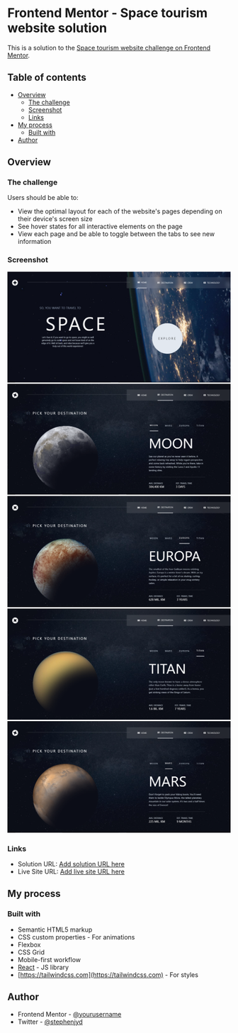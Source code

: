 # Frontend Mentor - Space tourism website solution

This is a solution to the [Space tourism website challenge on Frontend Mentor](https://www.frontendmentor.io/challenges/space-tourism-multipage-website-gRWj1URZ3).

## Table of contents

- [Overview](#overview)
  - [The challenge](#the-challenge)
  - [Screenshot](#screenshot)
  - [Links](#links)
- [My process](#my-process)
  - [Built with](#built-with)
- [Author](#author)

## Overview

### The challenge

Users should be able to:

- View the optimal layout for each of the website's pages depending on their device's screen size
- See hover states for all interactive elements on the page
- View each page and be able to toggle between the tabs to see new information

### Screenshot

 <img src="./src/assets/readme-img/st1.PNG" alt="Image 4" />

<div class="image-grid">
  <div class="image">
    <img src="./src/assets/readme-img/spm.PNG" alt="Image 1" />
  </div>
  <div class="image">
    <img src="./src/assets/readme-img/spme.PNG" alt="Image 2" />
  </div>
  <div class="image">
    <img src="./src/assets/readme-img/spt.PNG" alt="Image 3" />
  </div>
  <div class="image">
    <img src="./src/assets/readme-img/spt2.PNG" alt="Image 4" />
  </div>
</div>

### Links

- Solution URL: [Add solution URL here](https://github.com/Oghenekparobo/space-tourism-fm)
- Live Site URL: [Add live site URL here](https://your-live-site-url.com)

## My process

### Built with

- Semantic HTML5 markup
- CSS custom properties - For animations
- Flexbox
- CSS Grid
- Mobile-first workflow
- [React](https://reactjs.org/) - JS library
- [https://tailwindcss.com](https://tailwindcss.com) - For styles

## Author

- Frontend Mentor - [@yourusername](https://www.frontendmentor.io/profile/Oghenekparobo)
- Twitter - [@stephenjyd](https://twitter.com/stephenjyd)

